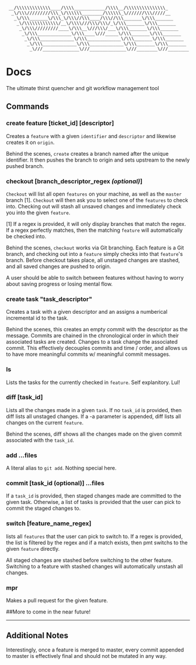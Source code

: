      __/\\\\\\\\\\\\\____/\\\\____________/\\\\__/\\\\\\\\\\\\\\\_
      _\/\\\/////////\\\_\/\\\\\\________/\\\\\\_\///////\\\/////__
       _\/\\\_______\/\\\_\/\\\//\\\____/\\\//\\\_______\/\\\_______
        _\/\\\\\\\\\\\\\/__\/\\\\///\\\/\\\/_\/\\\_______\/\\\_______
         _\/\\\/////////____\/\\\__\///\\\/___\/\\\_______\/\\\_______
          _\/\\\_____________\/\\\____\///_____\/\\\_______\/\\\_______
           _\/\\\_____________\/\\\_____________\/\\\_______\/\\\_______
            _\/\\\_____________\/\\\_____________\/\\\_______\/\\\_______
             _\///______________\///______________\///________\///________

# Docs
 The ultimate thirst quencher and git workflow management tool

## Commands

### create feature [ticket_id] [descriptor]

Creates a `feature` with a given `identifier` and `descriptor` and likewise creates it on `origin`.

Behind the scenes, `create` creates a branch named after the unique identifier. It then pushes the branch to origin and sets upstream to the newly pushed branch.

### checkout [branch_descriptor_regex _(optional)_]

`Checkout` will list all open `features` on your machine, as well as the `master` branch [1]. `Checkout` will then ask you to select one of the `features` to check into. Checking out will stash all unsaved changes and immediately check you into the given `feature`.

[1] If a regex is provided, it will only display branches that match the regex. If a regex perfectly matches, then the matching `feature` will automatically be checked into.

Behind the scenes, `checkout` works via Git branching. Each feature is a Git branch, and checking out into a `feature` simply checks into that `feature`'s branch. Before checkout takes place, all unstaged changes are stashed, and all saved changes are pushed to origin.

A user should be able to switch between features without having to worry about saving progress or losing mental flow.

### create task "task_descriptor"

Creates a task with a given descriptor and an assigns a numberical incremental id to the task.

Behind the scenes, this creates an empty commit with the descriptor as the message. Commits are chained in the chronological order in which their associated tasks are created. Changes to a task change the associated commit. This effectively decouples commits and time / order, and allows us to have more meaningful commits w/ meaningful commit messages.

### ls

Lists the tasks for the currently checked in `feature`. Self explanitory. Lul!

### diff [task_id]

Lists all the changes made in a given `task`. If no `task_id` is provided, then diff lists all unstaged changes. If a -a parameter is appended, diff lists all changes on the current `feature`.

Behind the scenes, diff shows all the changes made on the given commit associated with the `task_id`.

### add ...files

A literal alias to `git add`. Nothing special here.

### commit [task_id (optional)] ...files

If a `task_id` is provided, then staged changes made are committed to the given task. Otherwise, a list of tasks is provided that the user can pick to commit the staged changes to.

### switch [feature_name_regex]

lists all `features` that the user can pick to switch to. If a regex is provided, the list is filtered by the regex and if a match exists, then pmt switchs to the given `feature` directly.

All staged changes are stashed before switching to the other feature. Switching to a feature with stashed changes will automatically unstash all changes.

### mpr

Makes a pull request for the given feature.

##More to come in the near future!

___

## Additional Notes

Interestingly, once a feature is merged to master, every commit appended to master is effectively final and should not be mutated in any way.